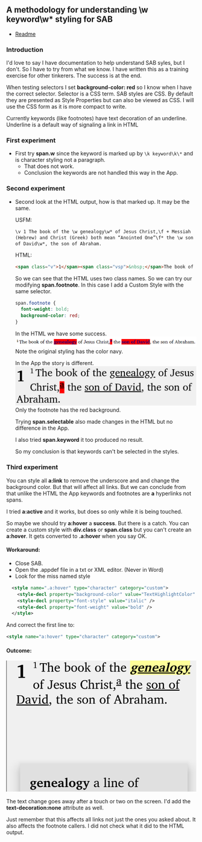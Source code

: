 ## A methodology for understanding \w keyword\w* styling for SAB

- [Readme](README.md)

### Introduction

I'd love to say I have documentation to help understand SAB syles, but I don't. So I have to try from what we know. I have written this as a training exercise for other tinkerers. The success is at the end.

When testing selectors I set **background-color: red** so I know when I have the correct selector. Selector is a CSS term. SAB styles are CSS. By default they are presented as Style Properties but can also be viewed as CSS. I will use the CSS form as it is more compact to write.

Currently keywords (like footnotes) have text decoration of an underline. Underline is a default way of signaling a link in HTML

### First experiment
- First try **span.w** since the keyword is marked up by `\k keyword\k\*` and is character styling not a paragraph.
  - That does not work.
  - Conclusion the keywords are not handled this way in the App.
  
### Second experiment
- Second look at the HTML output, how is that marked up. It may be the same.

  USFM: 
  ```
  \v 1 The book of the \w genealogy\w* of Jesus Christ,\f + Messiah (Hebrew) and Christ (Greek) both mean “Anointed One”\f* the \w son of David\w*, the son of Abraham.
  ```
  HTML: 
  ```html
  <span class="v">1</span><span class="vsp">&nbsp;</span>The book of the <span class="footnote selectable" id="G-0">genealogy</span> of Jesus Christ,<span class="footnote selectable" id="F-0"><sup>a</sup></span> the <span class="footnote selectable" id="G-2">son of David</span>, the son of Abraham.<span id="bookmarks1"></span>
  ```

  So we can see that the HTML uses two class names. So we can try our modifying **span.footnote**. In this case I add a Custom Style with the same selector.
  ```css
  span.footnote {
    font-weight: bold;
    background-color: red;
  }
  ```
  In the HTML we have some success.<br/>
  ![image|648x37](images/html-footnote-class.png) <br/>
  Note the original styling has the color navy.

  In the App the story is different.
  ![image|485x105](images/app-footnote-class.png) <br/>
  Only the footnote has the red background.

  Trying **span.selectable** also made changes in the HTML but no difference in the App.

  I also tried **span.keyword** it too produced no result.

  So my conclusion is that keywords can't be selected in the styles.

### Third experiment

You can style all **a:link** to remove the underscore and and change the background color. But 
  that will affect all links. But we can conclude from that unlike the HTML the App keywords and footnotes are **a** hyperlinks not spans.

I tried **a:active** and it works, but does so only while it is being touched.

So maybe we should try **a:hover**  a **success**. But there is a catch. You can create a custom style with **div.class** or **span.class** but you can't create an **a:hover**.  It gets converted to **.a:hover** when you say OK. 

#### Workaround: 
- Close SAB.
- Open the .appdef file in a txt or XML editor. (Never in Word)
- Look for the miss named style
```xml
  <style name=".a:hover" type="character" category="custom">
    <style-decl property="background-color" value="TextHighlightColor" />
    <style-decl property="font-style" value="italic" />
    <style-decl property="font-weight" value="bold" />
  </style>
```
And correct the first line to:
```xml
<style name="a:hover" type="character" category="custom">
 ```
#### Outcome:
![image|690x474](images/app-a-hover.png) 

The text change goes away after a  touch or two on the screen. I'd add the **text-decoration:none** attribute as well.

Just remember that this affects all links not just the ones you asked about. It also affects the footnote callers. I did not check what it did to the HTML output.